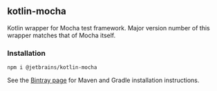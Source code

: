 ## kotlin-mocha

Kotlin wrapper for Mocha test framework. Major version number of this wrapper matches that of Mocha itself.

### Installation

`npm i @jetbrains/kotlin-mocha`

See the [Bintray page](https://bintray.com/kotlin/kotlin-js-wrappers/kotlin-mocha) for Maven and Gradle installation instructions.